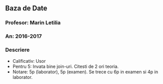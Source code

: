 ## Baza de Date
### Profesor: Marin Letilia
### An: 2016-2017
### Descriere
* Calificativ: Usor
* Pentru 5: Invata bine join-uri. Citesti de 2 ori teoria. 
* Notare: 5p (laborator), 5p (examen). Se trece cu 6p in examen si 4p in laborator.